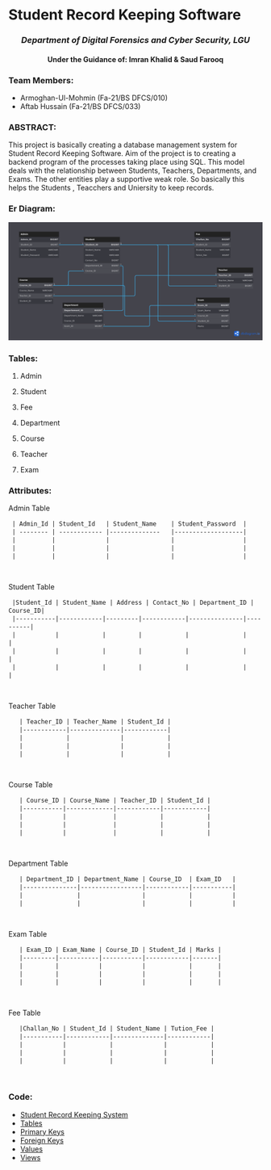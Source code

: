 # Student Record Keeping Software 
  ### <p align="center"> *Department of Digital Forensics and Cyber Security, LGU* </p>
   ####  <p align="center"> **Under the Guidance of: Imran Khalid & Saud Farooq** </p>



### **Team Members:**
  * Armoghan-Ul-Mohmin (Fa-21/BS DFCS/010)
  * Aftab Hussain  (Fa-21/BS DFCS/033)

### **ABSTRACT:**
   <p> This project is basically creating a database management system for Student Record Keeping Software. Aim of the project is to creating a backend program of the processes taking place using SQL. This model deals with the relationship between Students, Teachers, Departments, and Exams. The other entities play a supportive weak role. So basically this helps the Students , Teacchers and Uniersity to keep records.</p>

### **Er Diagram:**
<p align="center">
  <img src="/Er-Diagram/Er-Diagram-Dark.png"  title="Er Diagram(Dark)">
</p>

### **Tables:**
1. Admin <br>

2. Student <br>

3. Fee <br>

4. Department <br>

5. Course <br>

6. Teacher <br>

7. Exam <br>

### **Attributes:**

  Admin Table

     | Admin_Id | Student_Id   | Student_Name    | Student_Password  |
     | -------- | ------------ |--------------   |-------------------|
     |          |              |                 |                   |
     |          |              |                 |                   |
     |          |              |                 |                   |
<br>

  Student Table

     |Student_Id | Student_Name | Address | Contact_No | Department_ID | Course_ID|
     |-----------|------------|---------|------------|---------------|----------|
     |           |            |         |            |               |          | 
     |           |            |         |            |               |          |
     |           |            |         |            |               |          |
<br>

  Teacher Table

       | Teacher_ID | Teacher_Name | Student_Id |
       |------------|--------------|------------|
       |            |              |            |
       |            |              |            |
       |            |              |            |
<br>

  Course Table

       | Course_ID | Course_Name | Teacher_ID | Student_Id |
       |-----------|-------------|------------|------------|
       |           |             |            |            |
       |           |             |            |            |
       |           |             |            |            |
<br>

  Department Table

       | Department_ID | Department_Name | Course_ID  | Exam_ID   |
       |---------------|-----------------|------------|-----------|
       |               |                 |            |           |         
       |               |                 |            |           |         

<br>

  Exam Table

       | Exam_ID | Exam_Name | Course_ID | Student_Id | Marks |
       |---------|-----------|-----------|------------|-------|
       |         |           |           |            |       |
       |         |           |           |            |       |
       |         |           |           |            |       |

<br>

  Fee Table

       |Challan_No | Student_Id | Student_Name | Tution_Fee |
       |-----------|------------|--------------|------------|
       |           |            |              |            |
       |           |            |              |            |
       |           |            |              |            |
<br>

### **Code:**
- <a href="main.sql">Student Record Keeping System</a>
- <a href="/Docs/Tables.sql">Tables</a>
- <a href="/Docs/Primary Keys.sql">Primary Keys</a>
- <a href="/Docs/Foreign Keys.sql">Foreign Keys</a>
- <a href="/Docs/Dumping Values.sql">Values</a>
- <a href="/Docs/Creating View.sql">Views</a>



